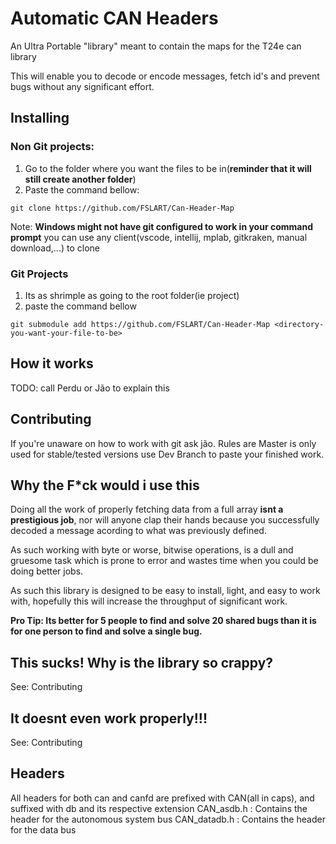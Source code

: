 # Automatic CAN Headers

An Ultra Portable "library" meant to contain the maps for the T24e can library

This will enable you to decode or encode messages, fetch id's and prevent bugs without any significant  effort.

## Installing

### Non Git projects:

1. Go to the folder where you want the files to be in(**reminder that it will still create another folder**)
2. Paste the command bellow:

```
git clone https://github.com/FSLART/Can-Header-Map
```

Note: **Windows might not have git configured to work in your command prompt** you can use any client(vscode, intellij, mplab, gitkraken, manual download,...) to clone

### Git Projects

1. Its as shrimple as going to the root folder(ie project)
2. paste the command bellow

```
git submodule add https://github.com/FSLART/Can-Header-Map <directory-you-want-your-file-to-be>
```

## How it works

TODO: call Perdu or Jão to explain this

## Contributing

If you're unaware on how to work with git ask jão.
Rules are Master is only used for stable/tested versions use Dev Branch to paste your finished work.

## Why the F*ck would i use this

Doing all the work of properly fetching data from a full array **isnt a prestigious job**, nor will anyone clap their hands because you successfully decoded a message acording to what was previously defined.

As such working with byte or worse, bitwise operations, is a dull and gruesome task which is prone to error and wastes time when you could be doing better jobs.

As such this library is designed to be easy to install, light, and easy to work with, hopefully this will increase the throughput of significant work.

**Pro Tip: Its better for 5 people to find and solve 20 shared bugs than it is for one person to find and solve a single bug.**

## This sucks! Why is the library so crappy?

See: Contributing

## It doesnt even work properly!!!

See: Contributing

## Headers
All headers for both can and canfd are prefixed with CAN(all in caps), and suffixed with db and its respective extension
CAN_asdb.h : Contains the header for the autonomous system bus 
CAN_datadb.h : Contains the header for the data bus
	